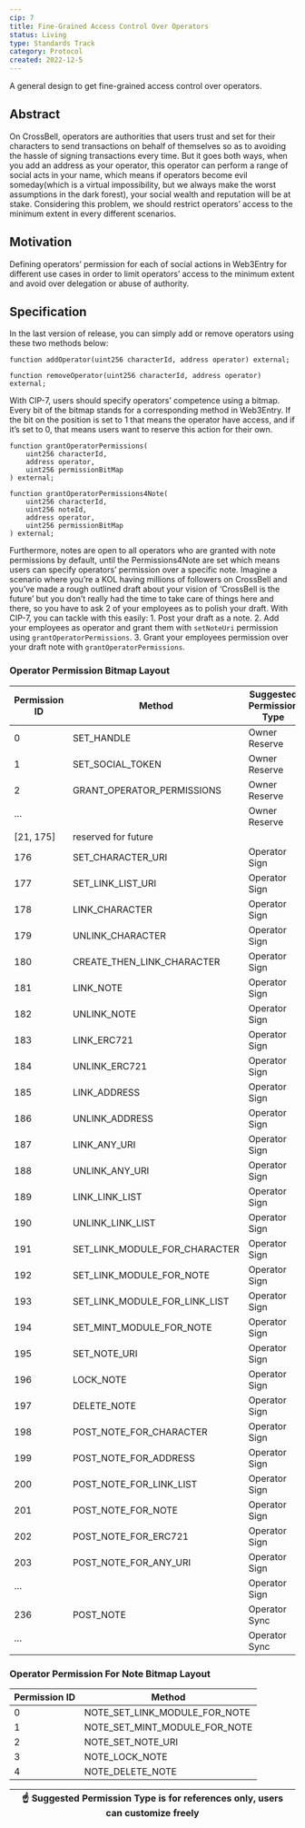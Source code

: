```yaml
---
cip: 7
title: Fine-Grained Access Control Over Operators
status: Living
type: Standards Track
category: Protocol
created: 2022-12-5
---
```


A general design to get fine-grained access control over operators.

## Abstract

On CrossBell, operators are authorities that users trust and set for their characters to send transactions on behalf of themselves so as to avoiding the hassle of signing transactions every time. But it goes both ways, when you add an address as your operator, this operator can perform a range of social acts in your name, which means if operators become evil someday(which is a virtual impossibility, but we always make the worst assumptions in the dark forest), your social wealth and reputation will be at stake. Considering this problem, we should restrict operators’ access to the minimum extent in every different scenarios.

## Motivation
Defining operators’ permission for each of social actions in Web3Entry for different use cases in order to limit operators’ access to the minimum extent and avoid over delegation or abuse of authority.

## Specification

In the last version of release, you can simply add or remove operators using these two methods below:

```solidity
function addOperator(uint256 characterId, address operator) external;

function removeOperator(uint256 characterId, address operator) external;
```

With CIP-7, users should specify operators’ competence using a bitmap. Every bit of the bitmap stands for a corresponding method in Web3Entry. If the bit on the position is set to 1 that means the operator have access, and if it’s set to 0, that means users want to reserve this action for their own. 

```solidity
function grantOperatorPermissions(
    uint256 characterId,
    address operator,
    uint256 permissionBitMap
) external;

function grantOperatorPermissions4Note(
    uint256 characterId,
    uint256 noteId,
    address operator,
    uint256 permissionBitMap
) external;
```

Furthermore, notes are open to all operators who are granted with note permissions by default, until the Permissions4Note are set which means users can specify operators’ permission over a specific note. Imagine a scenario where you’re a KOL having millions of followers on CrossBell and you’ve made a rough outlined draft about your vision of ‘CrossBell is the future’ but you don’t really had the time to take care of things here and there, so you have to ask 2 of your employees as  to polish your draft. With CIP-7, you can tackle with this easily: 1. Post your draft as a note. 2. Add your employees as operator and grant them with `setNoteUri` permission using `grantOperatorPermissions`. 3. Grant your employees permission over your draft note with `grantOperatorPermissions`. 


### Operator Permission Bitmap Layout
| Permission ID | Method                        | Suggested Permission Type |
|---------------|-------------------------------|---------------------------|
| 0             | SET_HANDLE                    | Owner Reserve             |
| 1             | SET_SOCIAL_TOKEN              | Owner Reserve             |
| 2             | GRANT_OPERATOR_PERMISSIONS    | Owner Reserve             |
| ···           |                               | Owner Reserve             |
|  [21, 175]    | reserved for future           |                           |
| 176           | SET_CHARACTER_URI             | Operator Sign             |
| 177           | SET_LINK_LIST_URI             | Operator Sign             |
| 178           | LINK_CHARACTER                | Operator Sign             |
| 179           | UNLINK_CHARACTER              | Operator Sign             |
| 180           | CREATE_THEN_LINK_CHARACTER    | Operator Sign             |
| 181           | LINK_NOTE                     | Operator Sign             |
| 182           | UNLINK_NOTE                   | Operator Sign             |
| 183           | LINK_ERC721                   | Operator Sign             |
| 184           | UNLINK_ERC721                 | Operator Sign             |
| 185           | LINK_ADDRESS                  | Operator Sign             |
| 186           | UNLINK_ADDRESS                | Operator Sign             |
| 187           | LINK_ANY_URI                  | Operator Sign             |
| 188           | UNLINK_ANY_URI                | Operator Sign             |
| 189           | LINK_LINK_LIST                | Operator Sign             |
| 190           | UNLINK_LINK_LIST              | Operator Sign             |
| 191           | SET_LINK_MODULE_FOR_CHARACTER | Operator Sign             |
| 192           | SET_LINK_MODULE_FOR_NOTE      | Operator Sign             |
| 193           | SET_LINK_MODULE_FOR_LINK_LIST | Operator Sign             |
| 194           | SET_MINT_MODULE_FOR_NOTE      | Operator Sign             |
| 195           | SET_NOTE_URI                  | Operator Sign             |
| 196           | LOCK_NOTE                     | Operator Sign             |
| 197           | DELETE_NOTE                   | Operator Sign             |
| 198           | POST_NOTE_FOR_CHARACTER       | Operator Sign             |
| 199           | POST_NOTE_FOR_ADDRESS         | Operator Sign             | 
| 200           | POST_NOTE_FOR_LINK_LIST       | Operator Sign             |
| 201           | POST_NOTE_FOR_NOTE            | Operator Sign             |
| 202           | POST_NOTE_FOR_ERC721          | Operator Sign             |
| 203           | POST_NOTE_FOR_ANY_URI         | Operator Sign             |
| ···           |                               | Operator Sign             |
| 236           | POST_NOTE                     | Operator Sync             |
| ···           |                               | Operator Sync             |

### Operator Permission For Note Bitmap Layout
| Permission ID | Method                        |
|---------------|-------------------------------|
| 0             | NOTE_SET_LINK_MODULE_FOR_NOTE |
| 1             | NOTE_SET_MINT_MODULE_FOR_NOTE |
| 2             | NOTE_SET_NOTE_URI             |
| 3             | NOTE_LOCK_NOTE                |
| 4             | NOTE_DELETE_NOTE              |

| :point_up:  Suggested Permission Type is for references only, users can customize freely   |
|-----------------------------------------|